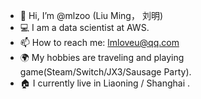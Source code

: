 - 👋 Hi, I’m @mlzoo (Liu Ming， 刘明)
- 💻 I am a data scientist at AWS.
- 📫 How to reach me: lmloveu@qq.com
- 🌍 My hobbies are traveling and playing game(Steam/Switch/JX3/Sausage Party).
- 🏠 I currently live in Liaoning / Shanghai .
<!---
mlzoo/mlzoo is a ✨ special ✨ repository because its `README.md` (this file) appears on your GitHub profile.
You can click the Preview link to take a look at your changes.
--->
